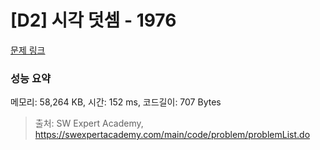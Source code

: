 # [D2] 시각 덧셈 - 1976 

[문제 링크](https://swexpertacademy.com/main/code/problem/problemDetail.do?contestProbId=AV5PttaaAZIDFAUq) 

### 성능 요약

메모리: 58,264 KB, 시간: 152 ms, 코드길이: 707 Bytes



> 출처: SW Expert Academy, https://swexpertacademy.com/main/code/problem/problemList.do